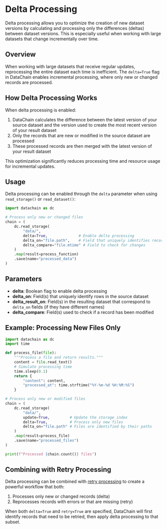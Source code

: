 # Delta Processing

Delta processing allows you to optimize the creation of new dataset versions by calculating and processing only the differences (deltas) between dataset versions. This is especially useful when working with large datasets that change incrementally over time.

## Overview

When working with large datasets that receive regular updates, reprocessing the entire dataset each time is inefficient. The `delta=True` flag in DataChain enables incremental processing, where only new or changed records are processed.

## How Delta Processing Works

When delta processing is enabled:

1. DataChain calculates the difference between the latest version of your source dataset and the version used to create the most recent version of your result dataset
2. Only the records that are new or modified in the source dataset are processed
3. These processed records are then merged with the latest version of your result dataset

This optimization significantly reduces processing time and resource usage for incremental updates.

## Usage

Delta processing can be enabled through the `delta` parameter when using `read_storage()` or `read_dataset()`:

```python
import datachain as dc

# Process only new or changed files
chain = (
    dc.read_storage(
        "data/",
        delta=True,              # Enable delta processing
        delta_on="file.path",    # Field that uniquely identifies records
        delta_compare="file.mtime" # Field to check for changes
    )
    .map(result=process_function)
    .save(name="processed_data")
)
```

## Parameters

- **delta**: Boolean flag to enable delta processing
- **delta_on**: Field(s) that uniquely identify rows in the source dataset
- **delta_result_on**: Field(s) in the resulting dataset that correspond to `delta_on` fields (if they have different names)
- **delta_compare**: Field(s) used to check if a record has been modified

## Example: Processing New Files Only

```python
import datachain as dc
import time

def process_file(file):
    """Process a file and return results."""
    content = file.read_text()
    # Simulate processing time
    time.sleep(0.1)
    return {
        "content": content,
        "processed_at": time.strftime("%Y-%m-%d %H:%M:%S")
    }

# Process only new or modified files
chain = (
    dc.read_storage(
        "data/",
        update=True,         # Update the storage index
        delta=True,          # Process only new files
        delta_on="file.path" # Files are identified by their paths
    )
    .map(result=process_file)
    .save(name="processed_files")
)

print(f"Processed {chain.count()} files")
```

## Combining with Retry Processing

Delta processing can be combined with [retry processing](./retry.md) to create a powerful workflow that both:

1. Processes only new or changed records (delta)
2. Reprocesses records with errors or that are missing (retry)

When both `delta=True` and `retry=True` are specified, DataChain will first identify records that need to be retried, then apply delta processing to that subset.
